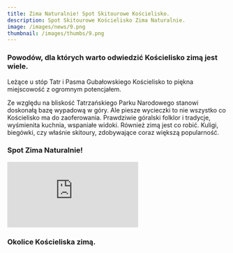 ```yaml
---
title: Zima Naturalnie! Spot Skitourowe Kościelisko.
description: Spot Skitourowe Kościelisko Zima Naturalnie.
image: /images/news/9.png
thumbnail: /images/thumbs/9.png
---
```


### Powodów, dla których warto odwiedzić Kościelisko zimą jest wiele.

Leżące u stóp Tatr i Pasma Gubałowskiego Kościelisko to piękna miejscowość z ogromnym potencjałem.

Ze względu na bliskość Tatrzańskiego Parku Narodowego stanowi doskonałą bazę wypadową w góry. Ale piesze wycieczki to nie wszystko co Kościelisko ma do zaoferowania. Prawdziwie góralski folklor i tradycje, wyśmienita kuchnia, wspaniałe widoki. Również zimą jest co robić. Kuligi, biegówki, czy właśnie skitoury, zdobywające coraz większą popularność.

### Spot Zima Naturalnie!

<section class="video">
  <div class="container">
    <iframe src="https://youtube.com/embed/S2rDXWmGLpE" allowfullscreen="" frameborder="0"></iframe>
  </div>
</section>

### Okolice Kościeliska zimą.

<span class="image modal gallery">
<a href="/images/galleries/sk_news_1/1.jpg" title=""><img src="/images/galleries/sk_news_1/1.jpg" alt="" /></a>
<a href="/images/galleries/sk_news_1/2.jpg" title=""><img src="/images/galleries/sk_news_1/2.jpg" alt="" /></a>
<a href="/images/galleries/sk_news_1/3.jpg" title=""><img src="/images/galleries/sk_news_1/3.jpg" alt="" /></a>
<a href="/images/galleries/sk_news_1/4.jpg" title=""><img src="/images/galleries/sk_news_1/4.jpg" alt="" /></a>
<a href="/images/galleries/sk_news_1/5.jpg" title=""><img src="/images/galleries/sk_news_1/5.jpg" alt="" /></a>
<a href="/images/galleries/sk_news_1/6.jpg" title=""><img src="/images/galleries/sk_news_1/6.jpg" alt="" /></a>
<a href="/images/galleries/sk_news_1/7.jpg" title=""><img src="/images/galleries/sk_news_1/7.jpg" alt="" /></a>
<a href="/images/galleries/sk_news_1/8.jpg" title=""><img src="/images/galleries/sk_news_1/8.jpg" alt="" /></a>
<a href="/images/galleries/sk_news_1/9.jpg" title=""><img src="/images/galleries/sk_news_1/9.jpg" alt="" /></a></span>
